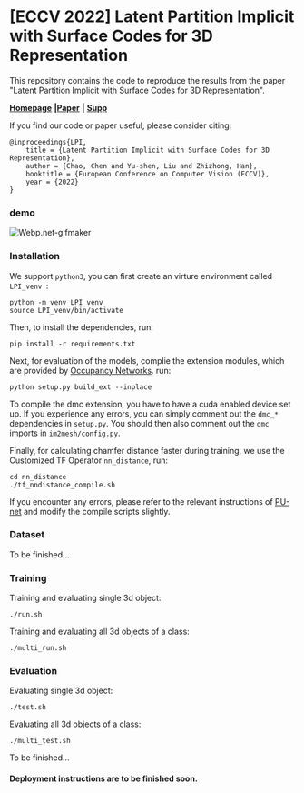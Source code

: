 # [ECCV 2022] Latent Partition Implicit with Surface Codes for 3D Representation

This repository contains the code to reproduce the results from the paper "Latent Partition Implicit with Surface Codes for 3D Representation".

[**Homepage**](https://chenchao15.github.io/LPI_page/) **|**[**Paper**](https://arxiv.org) **|** [**Supp**](https://cloud.tsinghua.edu.cn/f/5d690a9ed5054a8e9416/?dl=1)

If you find our code or paper useful, please consider citing:

    @inproceedings{LPI,
        title = {Latent Partition Implicit with Surface Codes for 3D Representation},
        author = {Chao, Chen and Yu-shen, Liu and Zhizhong, Han},
        booktitle = {European Conference on Computer Vision (ECCV)},
        year = {2022}
    }

### demo

<img src="img/LPI.gif" alt="Webp.net-gifmaker" style="zoom:100%;" />

### Installation

We support ```python3```, you can first create an virture environment called ```LPI_venv ```:

```
python -m venv LPI_venv
source LPI_venv/bin/activate
```

Then, to install the dependencies, run:

```
pip install -r requirements.txt
```

Next, for evaluation of the models, complie the extension modules, which are provided by [Occupancy Networks](https://github.com/autonomousvision/occupancy_networks). run:

```
python setup.py build_ext --inplace
```

To compile the dmc extension, you have to have a cuda enabled device set up. If you experience any errors, you can simply comment out the `dmc_*` dependencies in `setup.py`. You should then also comment out the `dmc` imports in `im2mesh/config.py`.

Finally, for calculating chamfer distance faster during training, we use the Customized TF Operator ```nn_distance```,  run:

```
cd nn_distance
./tf_nndistance_compile.sh
```

If you encounter any errors, please refer to the relevant instructions of [PU-net](https://github.com/yulequan/PU-Net) and modify the compile scripts slightly.

### Dataset

To be finished...

### Training

Training and evaluating single 3d object:

```
./run.sh
```

Training and evaluating all 3d objects of a class:

```
./multi_run.sh
```

### Evaluation

Evaluating single 3d object:

```
./test.sh
```

Evaluating all 3d objects of a class:

```
./multi_test.sh
```

To be finished...

#### Deployment instructions are to be finished soon.

